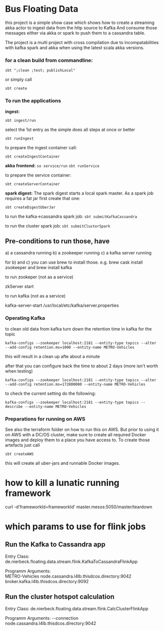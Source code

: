 # Bus Floating Data #

this project is a simple show case which shows how to create a streaming akka actor to ingest data from the http source to Kafka
And consume those messages either via akka or spark to push them to a cassandra table. 

The project is a multi project with cross compilation due to incompatabilities with kafka spark and akka when using the latest scala akka versions. 

### for a clean build from commandline:

`sbt ";clean ;test; publishLocal"`

or simply call 

`sbt create`

### To run the applications 

**ingest:** 

`sbt ingest/run`

select the 1st entry as the simple does all steps at once
or better 

`sbt runIngest`

to prepare the ingest container call: 

`sbt createIngestContainer`

**akka frontend:**
`so service/run`
`sbt runService`

to prepare the service container: 

`sbt createServerContainer`

**spark digest:**
The spark digest starts a local spark master. 
As a spark job requires a fat jar first create that one: 

`sbt createDigestUberJar`

to run the kafka->cassandra spark job:
`sbt submitKafkaCassandra`

to run the cluster spark job: 
`sbt submitClusterSpark`

## Pre-conditions to run those, have 

a) a cassandra running
b) a zookeeper running
c) a kafka server running

for b) and c) you can use brew to install those. 
e.g. brew cask install zookeeper and brew install kafka

to run zookeper (not as a service)

zkServer start


to run kafka (not as a service)

kafka-server-start /usr/local/etc/kafka/server.properties

### Operating Kafka

to clean old data from kafka turn down the retention time in kafka for the topic

`kafka-configs --zookeeper localhost:2181 --entity-type topics --alter --add-config retention.ms=1000 --entity-name METRO-Vehicles`
 
this will result in a clean up afte about a minute

after that you can configure back the time to about 2 days (more isn't worth when testing)

`kafka-configs --zookeeper localhost:2181 --entity-type topics --alter --add-config retention.ms=172800000 --entity-name METRO-Vehicles`

to check the current setting do the following: 

`kafka-configs --zookeeper localhost:2181 --entity-type topics --describe --entity-name METRO-Vehicles`


### Preparations for running on AWS

See also the terraform folder on how to run this on AWS. 
But prior to using it on AWS with a DC/OS cluster, make sure to 
create all required Docker images and deploy them to a place you have access to. 
To create those artefacts just call

`sbt createAWS`

this will create all uber-jars and runnable Docker images. 


# how to kill a lunatic running framework 

curl -d'frameworkId=frameworkId' master.mesos:5050/master/teardown


# which params to use for flink jobs

## Run the Kafka to Cassandra app

Entry Class: 
de.nierbeck.floating.data.stream.flink.KafkaToCassandraFlinkApp

Programm Arguments:  
METRO-Vehicles node.cassandra.l4lb.thisdcos.directory:9042 broker.kafka.l4lb.thisdcos.directory:9092

## Run the cluster hotspot calculation

Entry Class: 
de.nierbeck.floating.data.stream.flink.CalcClusterFlinkApp

Programm Arguments: 
--connection node.cassandra.l4lb.thisdcos.directory:9042